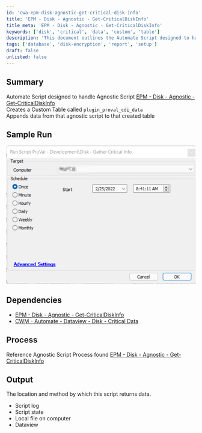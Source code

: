 ```yaml
---
id: 'cwa-epm-disk-agnostic-get-critical-disk-info'
title: 'EPM - Disk - Agnostic - Get-CriticalDiskInfo'
title_meta: 'EPM - Disk - Agnostic - Get-CriticalDiskInfo'
keywords: ['disk', 'critical', 'data', 'custom', 'table']
description: 'This document outlines the Automate Script designed to handle the Agnostic Script for retrieving critical disk information. It details the creation of a custom table called plugin_proval_cdi_data and the process of appending data from the agnostic script to this table, along with sample runs, dependencies, and output methods.'
tags: ['database', 'disk-encryption', 'report', 'setup']
draft: false
unlisted: false
---
```

## Summary

Automate Script designed to handle Agnostic Script [EPM - Disk - Agnostic - Get-CriticalDiskInfo](https://proval.itglue.com/DOC-5078775-9354506)  
Creates a Custom Table called `plugin_proval_cdi_data`  
Appends data from that agnostic script to that created table

## Sample Run

![Sample Run](../../../static/img/Disk---Gather-Critical-Info---Deprecated-and-replaced/image_1.png)

## Dependencies

- [EPM - Disk - Agnostic - Get-CriticalDiskInfo](https://proval.itglue.com/DOC-5078775-9354506)  
- [CWM - Automate - Dataview - Disk - Critical Data](https://proval.itglue.com/DOC-5078775-9374639)

## Process

Reference Agnostic Script Process found [EPM - Disk - Agnostic - Get-CriticalDiskInfo](https://proval.itglue.com/DOC-5078775-9354506)

## Output

The location and method by which this script returns data.

- Script log
- Script state
- Local file on computer
- Dataview



